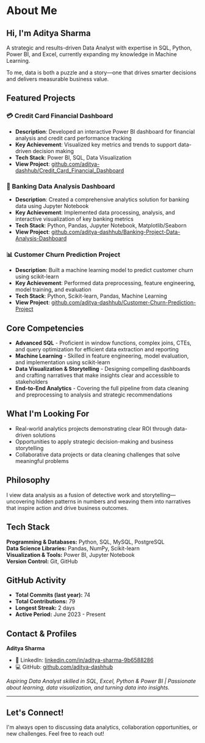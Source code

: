 # About Me

## Hi, I'm Aditya Sharma

A strategic and results-driven Data Analyst with expertise in SQL, Python, Power BI, and Excel, currently expanding my knowledge in Machine Learning.

To me, data is both a puzzle and a story—one that drives smarter decisions and delivers measurable business value.

## Featured Projects

### 💳 Credit Card Financial Dashboard
- **Description**: Developed an interactive Power BI dashboard for financial analysis and credit card performance tracking
- **Key Achievement**: Visualized key metrics and trends to support data-driven decision making
- **Tech Stack**: Power BI, SQL, Data Visualization
- **View Project**: [github.com/aditya-dashhub/Credit_Card_Financial_Dashboard](https://github.com/aditya-dashhub/Credit_Card_Financial_Dashboard)

### 🏦 Banking Data Analysis Dashboard
- **Description**: Created a comprehensive analytics solution for banking data using Jupyter Notebook
- **Key Achievement**: Implemented data processing, analysis, and interactive visualization of key banking metrics
- **Tech Stack**: Python, Pandas, Jupyter Notebook, Matplotlib/Seaborn
- **View Project**: [github.com/aditya-dashhub/Banking-Project-Data-Analysis-Dashboard](https://github.com/aditya-dashhub/Banking-Project-Data-Analysis-Dashboard)

### 📊 Customer Churn Prediction Project
- **Description**: Built a machine learning model to predict customer churn using scikit-learn
- **Key Achievement**: Performed data preprocessing, feature engineering, model training, and evaluation
- **Tech Stack**: Python, Scikit-learn, Pandas, Machine Learning
- **View Project**: [github.com/aditya-dashhub/Customer-Churn-Prediction-Project](https://github.com/aditya-dashhub/Customer-Churn-Prediction-Project)

## Core Competencies

- **Advanced SQL** - Proficient in window functions, complex joins, CTEs, and query optimization for efficient data extraction and reporting
- **Machine Learning** - Skilled in feature engineering, model evaluation, and implementation using scikit-learn
- **Data Visualization & Storytelling** - Designing compelling dashboards and crafting narratives that make insights clear and accessible to stakeholders
- **End-to-End Analytics** - Covering the full pipeline from data cleaning and preprocessing to analysis and strategic recommendations

## What I'm Looking For

- Real-world analytics projects demonstrating clear ROI through data-driven solutions
- Opportunities to apply strategic decision-making and business storytelling
- Collaborative data projects or data cleaning challenges that solve meaningful problems

## Philosophy

I view data analysis as a fusion of detective work and storytelling—uncovering hidden patterns in numbers and weaving them into narratives that inspire action and drive business outcomes.

## Tech Stack

**Programming & Databases:** Python, SQL, MySQL, PostgreSQL  
**Data Science Libraries:** Pandas, NumPy, Scikit-learn  
**Visualization & Tools:** Power BI, Jupyter Notebook  
**Version Control:** Git, GitHub

## GitHub Activity

- **Total Commits (last year):** 74
- **Total Contributions:** 79
- **Longest Streak:** 2 days
- **Active Period:** June 2023 - Present

## Contact & Profiles

**Aditya Sharma**  
- 💼 LinkedIn: [linkedin.com/in/aditya-sharma-9b6588286](https://linkedin.com/in/aditya-sharma-9b6588286)
- 💻 GitHub: [github.com/aditya-dashhub](https://github.com/aditya-dashhub)

*Aspiring Data Analyst skilled in SQL, Excel, Python & Power BI | Passionate about learning, data visualization, and turning data into insights.*

---

## Let's Connect!

I'm always open to discussing data analytics, collaboration opportunities, or new challenges. Feel free to reach out!

